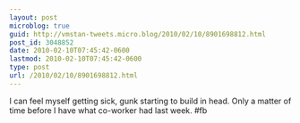 ```yaml
---
layout: post
microblog: true
guid: http://vmstan-tweets.micro.blog/2010/02/10/8901698812.html
post_id: 3048852
date: 2010-02-10T07:45:42-0600
lastmod: 2010-02-10T07:45:42-0600
type: post
url: /2010/02/10/8901698812.html
---
```

I can feel myself getting sick, gunk starting to build in head. Only a matter of time before I have what co-worker had last week. #fb
